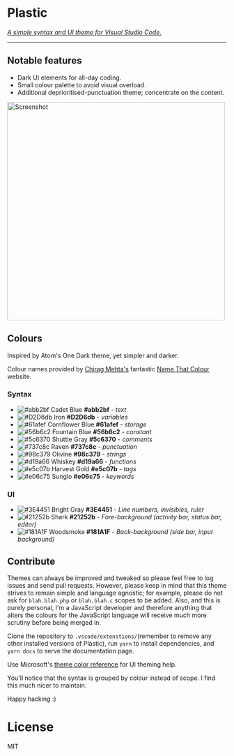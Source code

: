 # Plastic

_[A simple syntax and UI theme for Visual Studio Code.](http://wstone.io/plastic/)_

---

## Notable features

* Dark UI elements for all-day coding.
* Small colour palette to avoid visual overload.
* Additional deprioritised-punctuation theme; concentrate on the content.

<img src="https://raw.githubusercontent.com/will-stone/plastic/master/docs/screenshot-min.png" width="500" alt="Screenshot">


## Colours

Inspired by Atom's One Dark theme, yet simpler and darker.

Colour names provided by [Chirag Mehta's](http://chir.ag/about) fantastic [Name That Colour](http://chir.ag/projects/name-that-color/) website.


### Syntax

* ![#abb2bf](https://placehold.it/15/abb2bf/000000?text=+) Cadet Blue **#abb2bf** - _text_
* ![#D2D6db](https://placehold.it/15/D2D6db/000000?text=+) Iron **#D2D6db** - _variables_
* ![#61afef](https://placehold.it/15/61afef/000000?text=+) Cornflower Blue **#61afef** - _storage_
* ![#56b6c2](https://placehold.it/15/56b6c2/000000?text=+) Fountain Blue **#56b6c2** - _constant_
* ![#5c6370](https://placehold.it/15/5c6370/000000?text=+) Shuttle Gray **#5c6370** - _comments_
* ![#737c8c](https://placehold.it/15/737c8c/000000?text=+) Raven **#737c8c** - _punctuation_
* ![#98c379](https://placehold.it/15/98c379/000000?text=+) Olivine **#98c379** - _strings_
* ![#d19a66](https://placehold.it/15/d19a66/000000?text=+) Whiskey **#d19a66** - _functions_
* ![#e5c07b](https://placehold.it/15/e5c07b/000000?text=+) Harvest Gold **#e5c07b** - _tags_
* ![#e06c75](https://placehold.it/15/e06c75/000000?text=+) Sunglo **#e06c75** - _keywords_

### UI

* ![#3E4451](https://placehold.it/15/3E4451/000000?text=+) Bright Gray **#3E4451** - _Line numbers, invisibles, ruler_
* ![#21252b](https://placehold.it/15/21252b/000000?text=+) Shark **#21252b** - _Fore-background (activity bar, status bar, editor)_
* ![#181A1F](https://placehold.it/15/181A1F/000000?text=+) Woodsmoke **#181A1F** - _Back-background (side bar, input background)_


## Contribute

Themes can always be improved and tweaked so please feel free to log issues and send pull requests. However, please keep in mind that this theme strives to remain simple and language agnostic; for example, please do not ask for `blah.blah.php` or `blah.blah.c` scopes to be added. Also, and this is purely personal, I'm a JavaScript developer and therefore anything that alters the colours for the JavaScript language will receive much more scrutiny before being merged in.

Clone the repository to `.vscode/extenstions/`(remember to remove any other installed versions of Plastic), run `yarn` to install dependencies, and `yarn docs` to serve the documentation page.

Use Microsoft's [theme color reference](https://code.visualstudio.com/docs/getstarted/theme-color-reference) for UI theming help.

You'll notice that the syntax is grouped by colour instead of scope. I find this much nicer to maintain.

Happy hacking :)

# License

MIT
